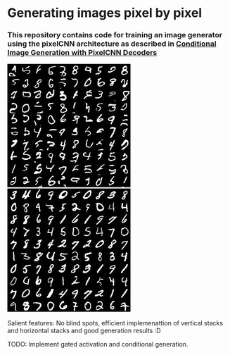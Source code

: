 # Generating images pixel by pixel
### This repository contains code for training an image generator using the pixelCNN architecture as described in [Conditional Image Generation with PixelCNN Decoders](https://arxiv.org/abs/1606.05328)

![Generated images](output/generated_only_images.jpg)
![Training images](output/training_images.jpg)













Salient features: No blind spots, efficient implemenattion of vertical stacks and horizontal stacks and good generation results :D

TODO: Implement gated activation and conditional generation.
